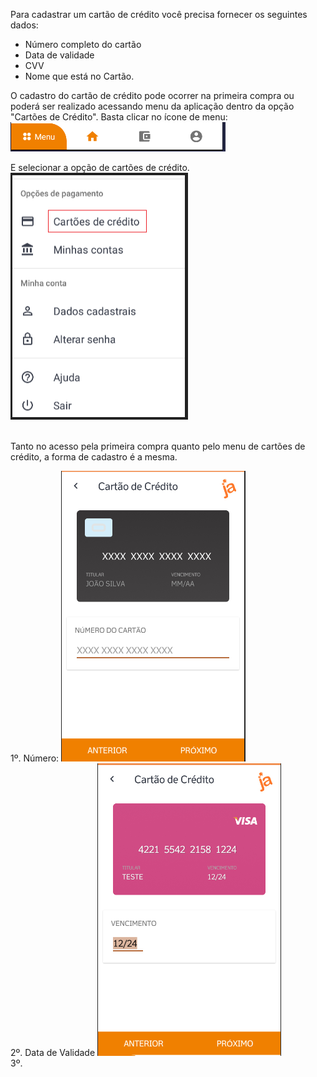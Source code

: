 Para cadastrar um cartão de crédito você precisa fornecer os seguintes dados:

- Número completo do cartão
- Data de validade
- CVV
- Nome que está no Cartão.

O cadastro do cartão de crédito pode ocorrer na primeira compra ou poderá ser realizado acessando menu da aplicação dentro da opção "Cartões de Crédito". 
Basta clicar no ícone de menu:
![image.png](/.attachments/image-34a5f79d-85cd-4d68-8ab9-6a51357c7838.png)

E selecionar a opção de cartões de crédito.
![image.png](/.attachments/image-37617592-a460-4c2a-926b-50876a4b5d5b.png)<br><br>


Tanto no acesso pela primeira compra quanto pelo menu de cartões de crédito, a forma de cadastro é a mesma.

1º. Número:
![image.png](/.attachments/image-2b7a570c-5008-4ce7-a1bb-878fed4cd0f7.png)<br>
2º. Data de Validade
![image.png](/.attachments/image-7c450ced-586c-4ddf-8e17-245c9c43993d.png)<br>
3º. 
